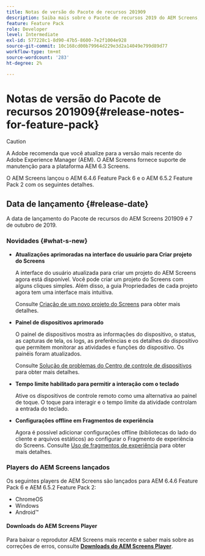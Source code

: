 ```yaml
---
title: Notas de versão do Pacote de recursos 201909
description: Saiba mais sobre o Pacote de recursos 2019 do AEM Screens, lançado em 31 de julho de 2019.
feature: Feature Pack
role: Developer
level: Intermediate
exl-id: 577228c1-8d90-47b5-8600-7e2f1004e928
source-git-commit: 10c168cd00b79964d229e3d2a14049e799d89d77
workflow-type: tm+mt
source-wordcount: '283'
ht-degree: 2%

---
```


# Notas de versão do Pacote de recursos 201909{#release-notes-for-feature-pack}

>[!CAUTION]
>
>A Adobe recomenda que você atualize para a versão mais recente do Adobe Experience Manager (AEM). O AEM Screens fornece suporte de manutenção para a plataforma AEM 6.3 Screens.

O AEM Screens lançou o AEM 6.4.6 Feature Pack 6 e o AEM 6.5.2 Feature Pack 2 com os seguintes detalhes.

## Data de lançamento {#release-date}

A data de lançamento do Pacote de recursos do AEM Screens 201909 é 7 de outubro de 2019.

### Novidades {#what-s-new}

* **Atualizações aprimoradas na interface do usuário para Criar projeto do Screens**

  A interface do usuário atualizada para criar um projeto do AEM Screens agora está disponível. Você pode criar um projeto do Screens com alguns cliques simples. Além disso, a guia Propriedades de cada projeto agora tem uma interface mais intuitiva.

  Consulte [Criação de um novo projeto do Screens](creating-a-screens-project.md) para obter mais detalhes.

* **Painel de dispositivos aprimorado**

  O painel de dispositivos mostra as informações do dispositivo, o status, as capturas de tela, os logs, as preferências e os detalhes do dispositivo que permitem monitorar as atividades e funções do dispositivo. Os painéis foram atualizados.

  Consulte [Solução de problemas do Centro de controle de dispositivos](monitoring-screens.md) para obter mais detalhes.

* **Tempo limite habilitado para permitir a interação com o teclado**

  Ative os dispositivos de controle remoto como uma alternativa ao painel de toque. O toque para interagir e o tempo limite da atividade controlam a entrada do teclado.

* **Configurações offline em Fragmentos de experiência**

  Agora é possível adicionar configurações offline (bibliotecas do lado do cliente e arquivos estáticos) ao configurar o Fragmento de experiência do Screens.
Consulte [Uso de fragmentos de experiência](experience-fragments-in-screens.md) para obter mais detalhes.

### Players do AEM Screens lançados

Os seguintes players de AEM Screens são lançados para AEM 6.4.6 Feature Pack 6 e AEM 6.5.2 Feature Pack 2:

* ChromeOS
* Windows
* Android™

#### Downloads do AEM Screens Player

Para baixar o reprodutor AEM Screens mais recente e saber mais sobre as correções de erros, consulte [**Downloads do AEM Screens Player**](https://download.macromedia.com/screens/).
